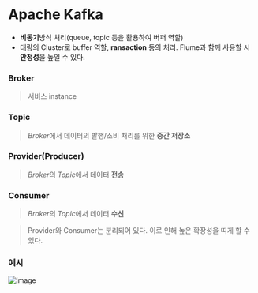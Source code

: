 # Apache Kafka
- **비동기**방식 처리(queue, topic 등을 활용하여 버퍼 역할)
- 대량의 Cluster로 buffer 역할, **ransaction** 등의 처리. Flume과 함께 사용할 시 **안정성**을 높일 수 있다.

### Broker
> 서비스 instance
### Topic
> *Broker*에서 데이터의 발행/소비 처리를 위한 **중간 저장소**
### Provider(Producer)
> *Broker*의 *Topic*에서 데이터 **전송**
### Consumer
> *Broker*의 *Topic*에서 데이터 **수신**

> Provider와 Consumer는 분리되어 있다. 이로 인해 높은 확장성을 띠게 할 수 있다.


### 예시

![image](https://user-images.githubusercontent.com/43158502/127336212-d9101c1f-2dbb-4e2b-a08c-2571e8bf63b1.png)



